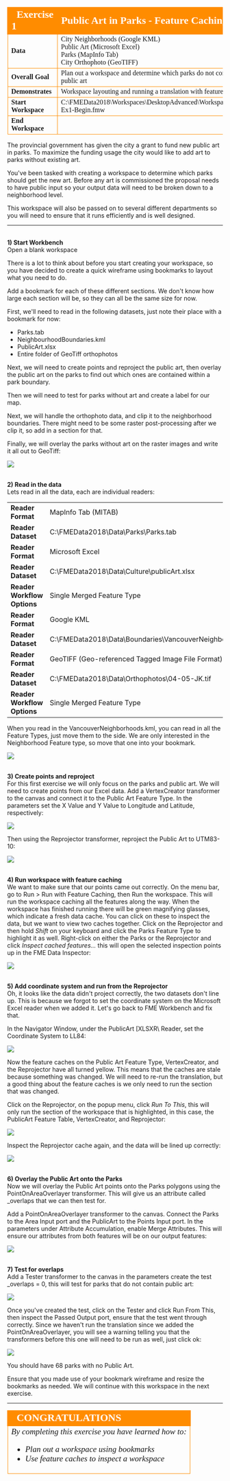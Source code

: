 <!--Exercise Section-->


<table style="border-spacing: 0px;border-collapse: collapse;font-family:serif">
<tr>
<td style="vertical-align:middle;background-color:darkorange;border: 2px solid darkorange">
<i class="fa fa-cogs fa-lg fa-pull-left fa-fw" style="color:white;padding-right: 12px;vertical-align:text-top"></i>
<span style="color:white;font-size:x-large;font-weight: bold">Exercise 1</span>
</td>
<!--AKA What Does the Log Say?-->
<td style="border: 2px solid darkorange;background-color:darkorange;color:white">
<span style="color:white;font-size:x-large;font-weight: bold">Public Art in Parks - Feature Caching</span>
</td>
</tr>

<tr>
<td style="border: 1px solid darkorange; font-weight: bold">Data</td>
<td style="border: 1px solid darkorange">City Neighborhoods (Google KML)<br>Public Art (Microsoft Excel)<br>
Parks (MapInfo Tab)<br>
City Orthophoto (GeoTIFF)</td>
</tr>

<tr>
<td style="border: 1px solid darkorange; font-weight: bold">Overall Goal</td>
<td style="border: 1px solid darkorange">Plan out a workspace and determine which parks do not contain public art</td>
</tr>

<tr>
<td style="border: 1px solid darkorange; font-weight: bold">Demonstrates</td>
<td style="border: 1px solid darkorange">Workspace layouting and running a translation with feature caches</td>
</tr>

<tr>
<td style="border: 1px solid darkorange; font-weight: bold">Start Workspace</td>
<td style="border: 1px solid darkorange">C:\FMEData2018\Workspaces\DesktopAdvanced\WorkspaceDesign-Ex1-Begin.fmw</td>
</tr>

<tr>
<td style="border: 1px solid darkorange; font-weight: bold">End Workspace</td>
<td style="border: 1px solid darkorange"C:\FMEData2018\Workspaces\DesktopAdvanced\WorkspaceDesign-Ex1-Complete.fmw</td>
</tr>

</table>

The provincial government has given the city a grant to fund new public art in parks. To maximize the funding usage the city would like to add art to parks without existing art. 

You've been tasked with creating a workspace to determine which parks should get the new art. Before any art is commissioned the proposal needs to have public input so your output data will need to be broken down to a neighborhood level. 

This workspace will also be passed on to several different departments so you will need to ensure that it runs efficiently and is well designed. 

---
<br>**1) Start Workbench**
<br>Open a blank workspace 

There is a lot to think about before you start creating your workspace, so you have decided to create a quick wireframe using bookmarks to layout what you need to do.

Add a bookmark for each of these different sections. We don't know how large each section will be, so they can all be the same size for now. 

First, we'll need to read in the following datasets, just note their place with a bookmark for now:
- Parks.tab
- NeighbourhoodBoundaries.kml
- PublicArt.xlsx
- Entire folder of GeoTiff orthophotos

Next, we will need to create points and reproject the public art, then overlay the public art on the parks to find out which ones are contained within a park boundary. 

Then we will need to test for parks without art and create a label for our map. 

Next, we will handle the orthophoto data, and clip it to the neighborhood boundaries. There might need to be some raster post-processing after we clip it, so add in a section for that. 

Finally, we will overlay the parks without art on the raster images and write it all out to GeoTiff: 

![](./Images/Img2.250.Ex1.WorkspaceWireframe.png)

<br>**2) Read in the data**
<br>Lets read in all the data, each are individual readers:

<table style="border: 0px">

<tr>
<td style="font-weight: bold">Reader Format</td>
<td style="">MapInfo Tab (MITAB)</td>
</tr>

<tr>
<td style="font-weight: bold">Reader Dataset</td>
<td style="">C:\FMEData2018\Data\Parks\Parks.tab</td>
</tr>

<tr>
<td style="font-weight: bold">Reader Format</td>
<td style="">Microsoft Excel </td>
</tr>

<tr>
<td style="font-weight: bold">Reader Dataset</td>
<td style="">C:\FMEData2018\Data\Culture\publicArt.xlsx</td>
</tr>

<tr>
<td style="font-weight: bold">Reader Workflow Options</td>
<td style="">Single Merged Feature Type</td>
</tr>

<tr>
<td style="font-weight: bold">Reader Format</td>
<td style="">Google KML </td>
</tr>

<tr>
<td style="font-weight: bold">Reader Dataset</td>
<td style="">C:\FMEData2018\Data\Boundaries\VancouverNeighborhoods.kml</td>
</tr>

<tr>
<td style="font-weight: bold">Reader Format</td>
<td style="">GeoTIFF (Geo-referenced Tagged Image File Format) </td>
</tr>

<tr>
<td style="font-weight: bold">Reader Dataset</td>
<td style="">C:\FMEData2018\Data\Orthophotos\04-05-JK.tif</td>
</tr>

<tr>
<td style="font-weight: bold">Reader Workflow Options</td>
<td style="">Single Merged Feature Type</td>
</tr>

</table>

When you read in the VancouverNeighborhoods.kml, you can read in all the Feature Types, just move them to the side. We are only interested in the Neighborhood Feature type, so move that one into your bookmark. 

![](./Images/Img2.251.ReadInAllData.png)

<br>**3) Create points and reproject**
<br>For this first exercise we will only focus on the parks and public art. We will need to create points from our Excel data. Add a VertexCreator transformer to the canvas and connect it to the Public Art Feature Type. In the parameters set the X Value and Y Value to Longitude and Latitude, respectively: 

![](./Images/Img2.252.VertexCreatorParameters.png)

Then using the Reprojector transformer, reproject the Public Art to UTM83-10:

![](./Images/Img2.254.ReprojectorParameters.png)

<br>**4) Run workspace with feature caching**
<br>We want to make sure that our points came out correctly. On the menu bar, go to Run > Run with Feature Caching, then Run the workspace. This will run the workspace caching all the features along the way. When the workspace has finished running there will be green magnifying glasses, which indicate a fresh data cache. You can click on these to inspect the data, but we want to view two caches together. Click on the Reprojector and then hold _Shift_ on your keyboard and click the Parks Feature Type to highlight it as well. Right-click on either the Parks or the Reprojector and click *Inspect cached features...* this will open the selected inspection points up in the FME Data Inspector:

![](./Images/Img2.255.SelectBothInspectFeatureCaches.png)

<br>**5) Add coordinate system and run from the Reprojector**
<br>
Oh, it looks like the data didn't project correctly, the two datasets don't line up. This is because we forgot to set the coordinate system on the Microsoft Excel reader when we added it. Let's go back to FME Workbench and fix that. 

In the Navigator Window, under the PublicArt &#91;XLSXR&#92; Reader, set the Coordinate System to LL84:

![](./Images/Img2.256.SetCoordSystemPublicArt.png)

Now the feature caches on the Public Art Feature Type, VertexCreator, and the Reprojector have all turned yellow. This means that the caches are stale because something was changed. We will need to re-run the translation, but a good thing about the feature caches is we only need to run the section that was changed.

Click on the Reprojector, on the popup menu, click *Run To This*, this will only run the section of the workspace that is highlighted, in this case, the PublicArt Feature Table, VertexCreator, and Reprojector:

![](./Images/Img2.257.RunToThisReprojector.png)

Inspect the Reprojector cache again, and the data will be lined up correctly:

![](./Images/Img2.258.InspectCorrectData.png)

<br>**6) Overlay the Public Art onto the Parks**
<br>Now we will overlay the Public Art points onto the Parks polygons using the PointOnAreaOverlayer transformer. This will give us an attribute called _overlaps that we can then test for. 

Add a PointOnAreaOverlayer transformer to the canvas. Connect the Parks to the Area Input port and the PublicArt to the Points Input port. In the parameters under Attribute Accumulation, enable Merge Attributes. This will ensure our attributes from both features will be on our output features:

![](./Images/Img2.259.PointOnAreaOverlayerParameter.png)

<br>**7) Test for overlaps**
<br>Add a Tester transformer to the canvas in the parameters create the test _overlaps = 0, this will test for parks that do not contain public art:

![](./Images/Img2.260.TesterOverlaps.png)

Once you've created the test, click on the Tester and click Run From This, then inspect the Passed Output port, ensure that the test went through correctly. Since we haven't run the translation since we added the PointOnAreaOverlayer, you will see a warning telling you that the transformers before this one will need to be run as well, just click ok:

![](./Images/Img2.261.StaleCacheWarningDialog.png)

You should have 68 parks with no Public Art. 

Ensure that you made use of your bookmark wireframe and resize the bookmarks as needed. We will continue with this workspace in the next exercise. 

---

<!--Exercise Congratulations Section--> 

<table style="border-spacing: 0px">
<tr>
<td style="vertical-align:middle;background-color:darkorange;border: 2px solid darkorange">
<i class="fa fa-thumbs-o-up fa-lg fa-pull-left fa-fw" style="color:white;padding-right: 12px;vertical-align:text-top"></i>
<span style="color:white;font-size:x-large;font-weight: bold;font-family:serif">CONGRATULATIONS</span>
</td>
</tr>

<tr>
<td style="border: 1px solid darkorange">
<span style="font-family:serif; font-style:italic; font-size:larger">
By completing this exercise you have learned how to:
<ul><li>Plan out a workspace using bookmarks</li>
<li>Use feature caches to inspect a workspace</li></ul>
</span>
</td>
</tr>
</table>
